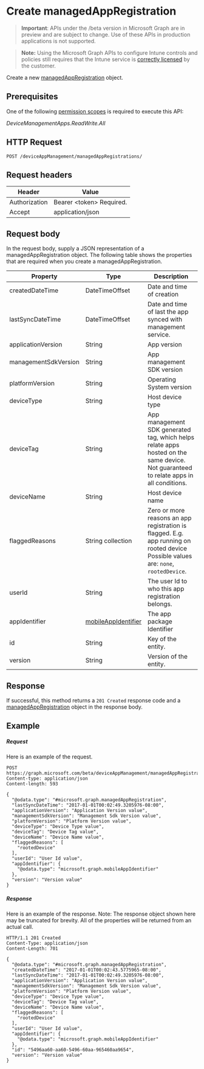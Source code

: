 ﻿# Create managedAppRegistration

> **Important**: APIs under the /beta version in Microsoft Graph are in preview and are subject to change. Use of these APIs in production applications is not supported.

> **Note:** Using the Microsoft Graph APIs to configure Intune controls and policies still requires that the Intune service is [correctly licensed](https://go.microsoft.com/fwlink/?linkid=839381) by the customer.

Create a new [managedAppRegistration](../resources/intune_mam_managedappregistration.md) object.
## Prerequisites
One of the following [permission scopes](https://developer.microsoft.com/en-us/graph/docs/authorization/permission_scopes) is required to execute this API:

*DeviceManagementApps.ReadWrite.All*
## HTTP Request
<!-- {
  "blockType": "ignored"
}
-->
```http
POST /deviceAppManagement/managedAppRegistrations/
```

## Request headers
|Header|Value|
|---|---|
|Authorization|Bearer &lt;token&gt; Required.|
|Accept|application/json|

## Request body
In the request body, supply a JSON representation of a managedAppRegistration object.
The following table shows the properties that are required when you create a managedAppRegistration.

|Property|Type|Description|
|---|---|---|
|createdDateTime|DateTimeOffset|Date and time of creation|
|lastSyncDateTime|DateTimeOffset|Date and time of last the app synced with management service.|
|applicationVersion|String|App version|
|managementSdkVersion|String|App management SDK version|
|platformVersion|String|Operating System version|
|deviceType|String|Host device type|
|deviceTag|String|App management SDK generated tag, which helps relate apps hosted on the same device. Not guaranteed to relate apps in all conditions.|
|deviceName|String|Host device name|
|flaggedReasons|String collection|Zero or more reasons an app registration is flagged. E.g. app running on rooted device Possible values are: `none`, `rootedDevice`.|
|userId|String|The user Id to who this app registration belongs.|
|appIdentifier|[mobileAppIdentifier](../resources/intune_mam_mobileappidentifier.md)|The app package Identifier|
|id|String|Key of the entity.|
|version|String|Version of the entity.|



## Response
If successful, this method returns a `201 Created` response code and a [managedAppRegistration](../resources/intune_mam_managedappregistration.md) object in the response body.

## Example

##### Request

Here is an example of the request.
```http
POST https://graph.microsoft.com/beta/deviceAppManagement/managedAppRegistrations/
Content-type: application/json
Content-length: 593

{
  "@odata.type": "#microsoft.graph.managedAppRegistration",
  "lastSyncDateTime": "2017-01-01T00:02:49.3205976-08:00",
  "applicationVersion": "Application Version value",
  "managementSdkVersion": "Management Sdk Version value",
  "platformVersion": "Platform Version value",
  "deviceType": "Device Type value",
  "deviceTag": "Device Tag value",
  "deviceName": "Device Name value",
  "flaggedReasons": [
    "rootedDevice"
  ],
  "userId": "User Id value",
  "appIdentifier": {
    "@odata.type": "microsoft.graph.mobileAppIdentifier"
  },
  "version": "Version value"
}
```

##### Response

Here is an example of the response. Note: The response object shown here may be truncated for brevity. All of the properties will be returned from an actual call.
```http
HTTP/1.1 201 Created
Content-Type: application/json
Content-Length: 701

{
  "@odata.type": "#microsoft.graph.managedAppRegistration",
  "createdDateTime": "2017-01-01T00:02:43.5775965-08:00",
  "lastSyncDateTime": "2017-01-01T00:02:49.3205976-08:00",
  "applicationVersion": "Application Version value",
  "managementSdkVersion": "Management Sdk Version value",
  "platformVersion": "Platform Version value",
  "deviceType": "Device Type value",
  "deviceTag": "Device Tag value",
  "deviceName": "Device Name value",
  "flaggedReasons": [
    "rootedDevice"
  ],
  "userId": "User Id value",
  "appIdentifier": {
    "@odata.type": "microsoft.graph.mobileAppIdentifier"
  },
  "id": "5496aa60-aa60-5496-60aa-965460aa9654",
  "version": "Version value"
}
```



